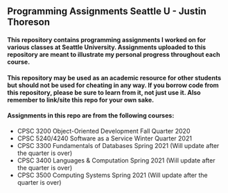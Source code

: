## Programming Assignments Seattle U - Justin Thoreson

#### This repository contains programming assignments I worked on for various classes at Seattle University. Assignments uploaded to this repository are meant to illustrate my personal progress throughout each course.
#### This repository may be used as an academic resource for other students but should not be used for cheating in any way. If you borrow code from this repository, please be sure to learn from it, not just use it. Also remember to link/site this repo for your own sake.
#### Assignments in this repo are from the following courses:
- CPSC 3200       Object-Oriented Development  Fall Quarter 2020
- CPSC 5240/4240  Software as a Service        Winter Quarter 2021
- CPSC 3300       Fundamentals of Databases    Spring 2021 (Will update after the quarter is over)
- CPSC 3400       Languages & Computation      Spring 2021 (Will update after the quarter is over)
- CPSC 3500       Computing Systems            Spring 2021 (Will update after the quarter is over)
